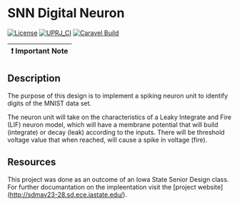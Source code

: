 # SNN Digital Neuron

[![License](https://img.shields.io/badge/License-Apache%202.0-blue.svg)](https://opensource.org/licenses/Apache-2.0) [![UPRJ_CI](https://github.com/efabless/caravel_project_example/actions/workflows/user_project_ci.yml/badge.svg)](https://github.com/efabless/caravel_project_example/actions/workflows/user_project_ci.yml) [![Caravel Build](https://github.com/efabless/caravel_project_example/actions/workflows/caravel_build.yml/badge.svg)](https://github.com/efabless/caravel_project_example/actions/workflows/caravel_build.yml)

| :exclamation: Important Note            |
|-----------------------------------------|

## Description 

The purpose of this design is to implement a spiking neuron unit to identify digits of the MNIST data set. 

The neuron unit will take on the characteristics of a Leaky Integrate and Fire (LIF) neuron model, which will have a membrane potential that will build (integrate) or decay (leak) according to the inputs. There will be threshold voltage value that when reached, will cause a spike in voltage (fire).

## Resources

This project was done as an outcome of an Iowa State Senior Design class. For further documantation on the impleentation visit the [project website] (http://sdmay23-28.sd.ece.iastate.edu/). 
